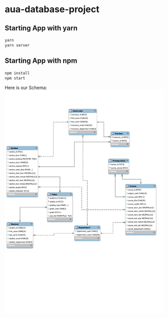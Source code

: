 # aua-database-project

## Starting App with yarn
```
yarn
yarn server
```

## Starting App with npm
```
npm install
npm start
```

Here is our Schema:
![Schema of DB](images/schema.jpg)
